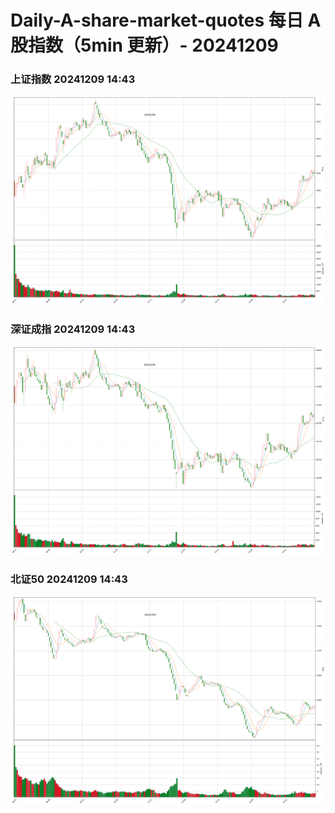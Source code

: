 
# Daily-A-share-market-quotes 每日 A 股指数（5min 更新）- 20241209

### 上证指数 20241209 14:43
![](./fig/2024/12/20241209-sh000001.png)

### 深证成指 20241209 14:43
![](./fig/2024/12/20241209-sz399001.png)

### 北证50 20241209 14:43
![](./fig/2024/12/20241209-bj899050.png)
